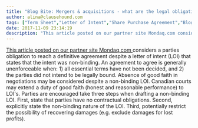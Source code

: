 ```yaml
---
title: "Blog Bite: Mergers & acquisitions - what are the legal obligations of a non-binding letter of intent?"
author: alina@clausehound.com
tags: ["Term Sheet","Letter of Intent","Share Purchase Agreement","Blog Bites","Mondaq","Investor Term Sheet","Memorandum of Understanding"]
date: 2017-11-09 23:14:19
description: "This article posted on our partner site Mondaq.com considers a parties obligation to reach a definitive agreement despite a letter of intent (LOI) that states that the intent was non-binding. An agr..."
---
```


[This article posted on our partner site Mondaq.com ](http://www.mondaq.com/canada/x/534324/Contract+Law/How+Firm+Is+Your+Handshake+Letters+Of+Intent+In+MA)considers a parties obligation to reach a definitive agreement despite a letter of intent (LOI) that states that the intent was non-binding. An agreement to agree is generally unenforceable when: 1) all essential terms have not been decided, and 2) the parties did not intend to be legally bound. Absence of good faith in negotiations may be considered despite a non-binding LOI. Canadian courts may extend a duty of good faith (honest and reasonable performance) to LOI's. Parties are encouraged take three steps when drafting a non-binding LOI. First, state that parties have no contractual obligations. Second, explicitly state the non-binding nature of the LOI. Third, potentially restrict the possibility of recovering damages (e.g. exclude damages for lost profits).